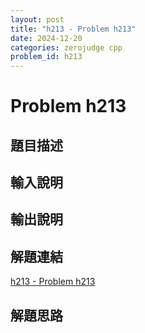 ```yaml
---
layout: post
title: "h213 - Problem h213"
date: 2024-12-20
categories: zerojudge cpp
problem_id: h213
---
```


# Problem h213

## 題目描述



## 輸入說明



## 輸出說明



## 解題連結

[h213 - Problem h213](https://zerojudge.tw/ShowProblem?problemid=h213)

## 解題思路

